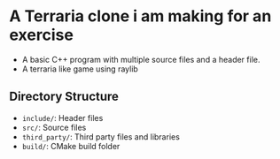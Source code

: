 # A Terraria clone i am making for an exercise

- A basic C++ program with multiple source files and a header file.
- A terraria like game using raylib

## Directory Structure

- `include/`: Header files
- `src/`: Source files
- `third_party/`: Third party files and libraries
- `build/`: CMake build folder
